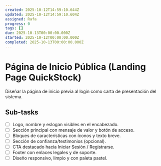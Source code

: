 ```yaml
---
created: 2025-10-12T14:59:10.644Z
updated: 2025-10-12T14:59:10.604Z
assigned: Rafa
progress: 0
tags: []
due: 2025-10-13T00:00:00.000Z
started: 2025-10-12T00:00:00.000Z
completed: 2025-10-13T00:00:00.000Z
---
```


# Página de Inicio Pública (Landing Page QuickStock)

Diseñar la página de inicio previa al login como carta de presentación del sistema.

## Sub-tasks

- [ ] Logo, nombre y eslogan visibles en el encabezado.
- [ ] Sección principal con mensaje de valor y botón de acceso.
- [ ] Bloques de características con íconos y texto breve.
- [ ] Sección de confianza/testimonios (opcional).
- [ ] CTA destacado hacia Iniciar Sesión / Registrarse.
- [ ] Footer con enlaces legales y de soporte.
- [ ] Diseño responsivo, limpio y con paleta pastel.
